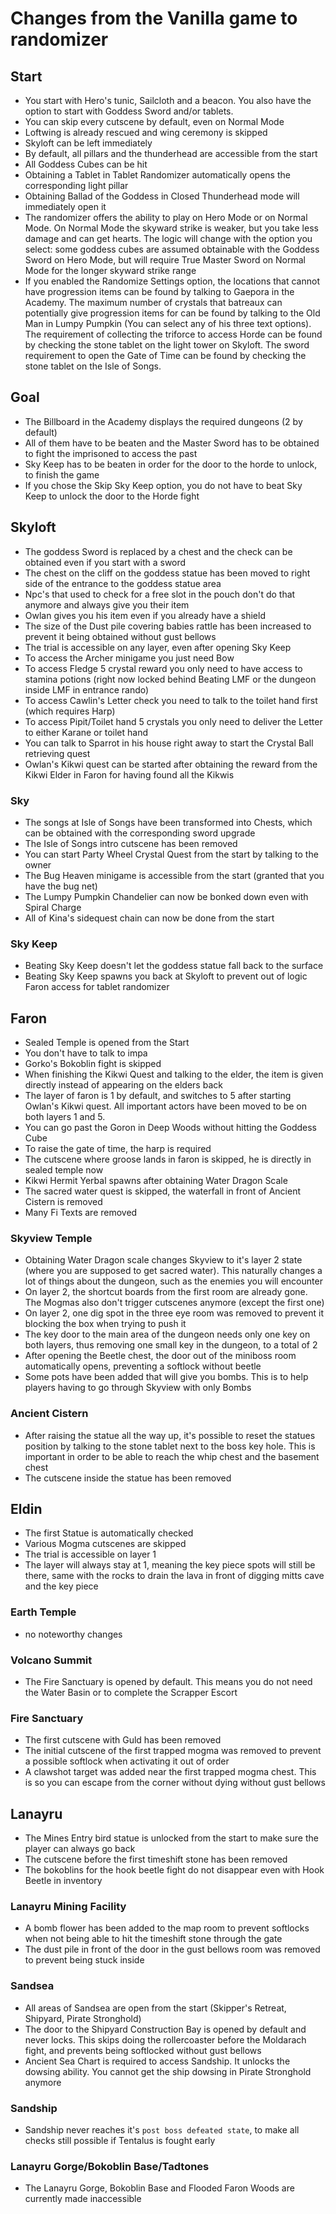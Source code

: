 # Changes from the Vanilla game to randomizer
## Start
- You start with Hero's tunic, Sailcloth and a beacon. You also have the option to start with Goddess Sword and/or tablets.
- You can skip every cutscene by default, even on Normal Mode
- Loftwing is already rescued and wing ceremony is skipped
- Skyloft can be left immediately
- By default, all pillars and the thunderhead are accessible from the start
- All Goddess Cubes can be hit
- Obtaining a Tablet in Tablet Randomizer automatically opens the corresponding light pillar
- Obtaining Ballad of the Goddess in Closed Thunderhead mode will immediately open it
- The randomizer offers the ability to play on Hero Mode or on Normal Mode. On Normal Mode the skyward strike is weaker, but you take less damage and can get hearts. The logic will change with the option you select: some goddess cubes are assumed obtainable with the Goddess Sword on Hero Mode, but will require True Master Sword on Normal Mode for the longer skyward strike range
- If you enabled the Randomize Settings option, the locations that cannot have progression items can be found by talking to Gaepora in the Academy. The maximum number of crystals that batreaux can potentially give progression items for can be found by talking to the Old Man in Lumpy Pumpkin (You can select any of his three text options). The requirement of collecting the triforce to access Horde can be found by checking the stone tablet on the light tower on Skyloft. The sword requirement to open the Gate of Time can be found by checking the stone tablet on the Isle of Songs.
## Goal
- The Billboard in the Academy displays the required dungeons (2 by default)
- All of them have to be beaten and the Master Sword has to be obtained to fight the imprisoned to access the past
- Sky Keep has to be beaten in order for the door to the horde to unlock, to finish the game
- If you chose the Skip Sky Keep option, you do not have to beat Sky Keep to unlock the door to the Horde fight
## Skyloft
- The goddess Sword is replaced by a chest and the check can be obtained even if you start with a sword
- The chest on the cliff on the goddess statue has been moved to right side of the entrance to the goddess statue area
- Npc's that used to check for a free slot in the pouch don't do that anymore and always give you their item
- Owlan gives you his item even if you already have a shield
- The size of the Dust pile covering babies rattle has been increased to prevent it being obtained without gust bellows
- The trial is accessible on any layer, even after opening Sky Keep
- To access the Archer minigame you just need Bow
- To access Fledge 5 crystal reward you only need to have access to stamina potions (right now locked behind Beating LMF or the dungeon inside LMF in entrance rando)
- To access Cawlin's Letter check you need to talk to the toilet hand first (which requires Harp)
- To access Pipit/Toilet hand 5 crystals you only need to deliver the Letter to either Karane or toilet hand
- You can talk to Sparrot in his house right away to start the Crystal Ball retrieving quest
- Owlan's Kikwi quest can be started after obtaining the reward from the Kikwi Elder in Faron for having found all the Kikwis
### Sky
- The songs at Isle of Songs have been transformed into Chests, which can be obtained with the corresponding sword upgrade
- The Isle of Songs intro cutscene has been removed
- You can start Party Wheel Crystal Quest from the start by talking to the owner
- The Bug Heaven minigame is accessible from the start (granted that you have the bug net)
- The Lumpy Pumpkin Chandelier can now be bonked down even with Spiral Charge
- All of Kina's sidequest chain can now be done from the start
### Sky Keep
- Beating Sky Keep doesn't let the goddess statue fall back to the surface
- Beating Sky Keep spawns you back at Skyloft to prevent out of logic Faron access for tablet randomizer
## Faron
- Sealed Temple is opened from the Start
- You don't have to talk to impa
- Gorko's Bokoblin fight is skipped
- When finishing the Kikwi Quest and talking to the elder, the item is given directly instead of appearing on the elders back
- The layer of faron is 1 by default, and switches to 5 after starting Owlan's Kikwi quest. All important actors have been moved to be on both layers 1 and 5.
- You can go past the Goron in Deep Woods without hitting the Goddess Cube
- To raise the gate of time, the harp is required
- The cutscene where groose lands in faron is skipped, he is directly in sealed temple now
- Kikwi Hermit Yerbal spawns after obtaining Water Dragon Scale
- The sacred water quest is skipped, the waterfall in front of Ancient Cistern is removed
- Many Fi Texts are removed
### Skyview Temple
- Obtaining Water Dragon scale changes Skyview to it's layer 2 state (where you are supposed to get sacred water). This naturally changes a lot of things about the dungeon, such as the enemies you will encounter
- On layer 2, the shortcut boards from the first room are already gone. The Mogmas also don't trigger cutscenes anymore (except the first one)
- On layer 2, one dig spot in the three eye room was removed to prevent it blocking the box when trying to push it
- The key door to the main area of the dungeon needs only one key on both layers, thus removing one small key in the dungeon, to a total of 2
- After opening the Beetle chest, the door out of the miniboss room automatically opens, preventing a softlock without beetle
- Some pots have been added that will give you bombs. This is to help players having to go through Skyview with only Bombs
### Ancient Cistern
- After raising the statue all the way up, it's possible to reset the statues position by talking to the stone tablet next to the boss key hole. This is important in order to be able to reach the whip chest and the basement chest
- The cutscene inside the statue has been removed
## Eldin
- The first Statue is automatically checked
- Various Mogma cutscenes are skipped
- The trial is accessible on layer 1
- The layer will always stay at 1, meaning the key piece spots will still be there, same with the rocks to drain the lava in front of digging mitts cave and the key piece
### Earth Temple
- no noteworthy changes
### Volcano Summit
- The Fire Sanctuary is opened by default. This means you do not need the Water Basin or to complete the Scrapper Escort
### Fire Sanctuary
- The first cutscene with Guld has been removed
- The initial cutscene of the first trapped mogma was removed to prevent a possible softlock when activating it out of order
- A clawshot target was added near the first trapped mogma chest. This is so you can escape from the corner without dying without gust bellows
## Lanayru
- The Mines Entry bird statue is unlocked from the start to make sure the player can always go back
- The cutscene before the first timeshift stone has been removed
- The bokoblins for the hook beetle fight do not disappear even with Hook Beetle in inventory
### Lanayru Mining Facility
- A bomb flower has been added to the map room to prevent softlocks when not being able to hit the timeshift stone through the gate
- The dust pile in front of the door in the gust bellows room was removed to prevent being stuck inside
### Sandsea
- All areas of Sandsea are open from the start (Skipper's Retreat, Shipyard, Pirate Stronghold)
- The door to the Shipyard Construction Bay is opened by default and never locks. This skips doing the rollercoaster before the Moldarach fight, and prevents being softlocked without gust bellows
- Ancient Sea Chart is required to access Sandship. It unlocks the dowsing ability. You cannot get the ship dowsing in Pirate Stronghold anymore
### Sandship
- Sandship never reaches it's `post boss defeated state`, to make all checks still possible if Tentalus is fought early
### Lanayru Gorge/Bokoblin Base/Tadtones
- The Lanayru Gorge, Bokoblin Base and Flooded Faron Woods are currently made inaccessible
